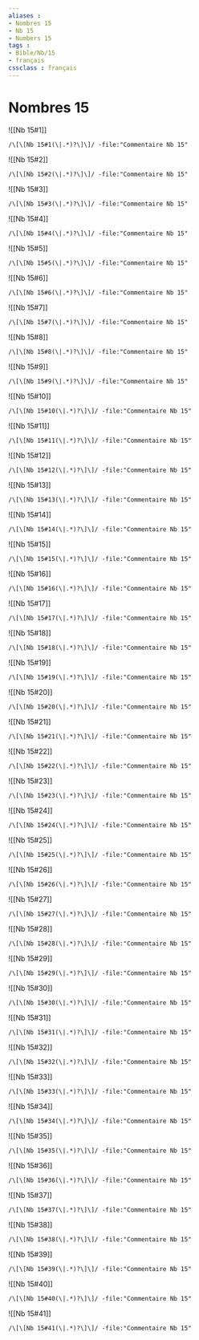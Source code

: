 ```yaml
---
aliases : 
- Nombres 15
- Nb 15
- Numbers 15
tags : 
- Bible/Nb/15
- français
cssclass : français
---
```


# Nombres 15

![[Nb 15#1]]

```query
/\[\[Nb 15#1(\|.*)?\]\]/ -file:"Commentaire Nb 15"
```

![[Nb 15#2]]

```query
/\[\[Nb 15#2(\|.*)?\]\]/ -file:"Commentaire Nb 15"
```

![[Nb 15#3]]

```query
/\[\[Nb 15#3(\|.*)?\]\]/ -file:"Commentaire Nb 15"
```

![[Nb 15#4]]

```query
/\[\[Nb 15#4(\|.*)?\]\]/ -file:"Commentaire Nb 15"
```

![[Nb 15#5]]

```query
/\[\[Nb 15#5(\|.*)?\]\]/ -file:"Commentaire Nb 15"
```

![[Nb 15#6]]

```query
/\[\[Nb 15#6(\|.*)?\]\]/ -file:"Commentaire Nb 15"
```

![[Nb 15#7]]

```query
/\[\[Nb 15#7(\|.*)?\]\]/ -file:"Commentaire Nb 15"
```

![[Nb 15#8]]

```query
/\[\[Nb 15#8(\|.*)?\]\]/ -file:"Commentaire Nb 15"
```

![[Nb 15#9]]

```query
/\[\[Nb 15#9(\|.*)?\]\]/ -file:"Commentaire Nb 15"
```

![[Nb 15#10]]

```query
/\[\[Nb 15#10(\|.*)?\]\]/ -file:"Commentaire Nb 15"
```

![[Nb 15#11]]

```query
/\[\[Nb 15#11(\|.*)?\]\]/ -file:"Commentaire Nb 15"
```

![[Nb 15#12]]

```query
/\[\[Nb 15#12(\|.*)?\]\]/ -file:"Commentaire Nb 15"
```

![[Nb 15#13]]

```query
/\[\[Nb 15#13(\|.*)?\]\]/ -file:"Commentaire Nb 15"
```

![[Nb 15#14]]

```query
/\[\[Nb 15#14(\|.*)?\]\]/ -file:"Commentaire Nb 15"
```

![[Nb 15#15]]

```query
/\[\[Nb 15#15(\|.*)?\]\]/ -file:"Commentaire Nb 15"
```

![[Nb 15#16]]

```query
/\[\[Nb 15#16(\|.*)?\]\]/ -file:"Commentaire Nb 15"
```

![[Nb 15#17]]

```query
/\[\[Nb 15#17(\|.*)?\]\]/ -file:"Commentaire Nb 15"
```

![[Nb 15#18]]

```query
/\[\[Nb 15#18(\|.*)?\]\]/ -file:"Commentaire Nb 15"
```

![[Nb 15#19]]

```query
/\[\[Nb 15#19(\|.*)?\]\]/ -file:"Commentaire Nb 15"
```

![[Nb 15#20]]

```query
/\[\[Nb 15#20(\|.*)?\]\]/ -file:"Commentaire Nb 15"
```

![[Nb 15#21]]

```query
/\[\[Nb 15#21(\|.*)?\]\]/ -file:"Commentaire Nb 15"
```

![[Nb 15#22]]

```query
/\[\[Nb 15#22(\|.*)?\]\]/ -file:"Commentaire Nb 15"
```

![[Nb 15#23]]

```query
/\[\[Nb 15#23(\|.*)?\]\]/ -file:"Commentaire Nb 15"
```

![[Nb 15#24]]

```query
/\[\[Nb 15#24(\|.*)?\]\]/ -file:"Commentaire Nb 15"
```

![[Nb 15#25]]

```query
/\[\[Nb 15#25(\|.*)?\]\]/ -file:"Commentaire Nb 15"
```

![[Nb 15#26]]

```query
/\[\[Nb 15#26(\|.*)?\]\]/ -file:"Commentaire Nb 15"
```

![[Nb 15#27]]

```query
/\[\[Nb 15#27(\|.*)?\]\]/ -file:"Commentaire Nb 15"
```

![[Nb 15#28]]

```query
/\[\[Nb 15#28(\|.*)?\]\]/ -file:"Commentaire Nb 15"
```

![[Nb 15#29]]

```query
/\[\[Nb 15#29(\|.*)?\]\]/ -file:"Commentaire Nb 15"
```

![[Nb 15#30]]

```query
/\[\[Nb 15#30(\|.*)?\]\]/ -file:"Commentaire Nb 15"
```

![[Nb 15#31]]

```query
/\[\[Nb 15#31(\|.*)?\]\]/ -file:"Commentaire Nb 15"
```

![[Nb 15#32]]

```query
/\[\[Nb 15#32(\|.*)?\]\]/ -file:"Commentaire Nb 15"
```

![[Nb 15#33]]

```query
/\[\[Nb 15#33(\|.*)?\]\]/ -file:"Commentaire Nb 15"
```

![[Nb 15#34]]

```query
/\[\[Nb 15#34(\|.*)?\]\]/ -file:"Commentaire Nb 15"
```

![[Nb 15#35]]

```query
/\[\[Nb 15#35(\|.*)?\]\]/ -file:"Commentaire Nb 15"
```

![[Nb 15#36]]

```query
/\[\[Nb 15#36(\|.*)?\]\]/ -file:"Commentaire Nb 15"
```

![[Nb 15#37]]

```query
/\[\[Nb 15#37(\|.*)?\]\]/ -file:"Commentaire Nb 15"
```

![[Nb 15#38]]

```query
/\[\[Nb 15#38(\|.*)?\]\]/ -file:"Commentaire Nb 15"
```

![[Nb 15#39]]

```query
/\[\[Nb 15#39(\|.*)?\]\]/ -file:"Commentaire Nb 15"
```

![[Nb 15#40]]

```query
/\[\[Nb 15#40(\|.*)?\]\]/ -file:"Commentaire Nb 15"
```

![[Nb 15#41]]

```query
/\[\[Nb 15#41(\|.*)?\]\]/ -file:"Commentaire Nb 15"
```

